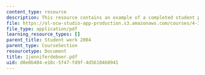 ```yaml
---
content_type: resource
description: This resource contains an example of a completed student project.
file: https://ol-ocw-studio-app-production.s3.amazonaws.com/courses/4-301-introduction-to-the-visual-arts-spring-2007/d0e0b404e10c5f47fd9f4d5610468941_1jenniferdeboer.pdf
file_type: application/pdf
learning_resource_types: []
parent_title: Student work 2004
parent_type: CourseSection
resourcetype: Document
title: 1jenniferdeboer.pdf
uid: d0e0b404-e10c-5f47-fd9f-4d5610468941
---
```

